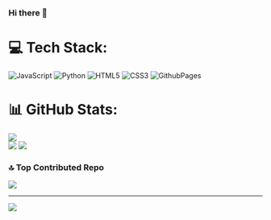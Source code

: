 ### Hi there 👋

<!--
**Samiiz/Samiiz** is a ✨ _special_ ✨ repository because its `README.md` (this file) appears on your GitHub profile.

Here are some ideas to get you started:

- 🔭 I’m currently working on ...
- 🌱 I’m currently learning ...
- 👯 I’m looking to collaborate on ...
- 🤔 I’m looking for help with ...
- 💬 Ask me about ...
- 📫 How to reach me: ...
- 😄 Pronouns: ...
- ⚡ Fun fact: ...
-->

# 💻 Tech Stack:
![JavaScript](https://img.shields.io/badge/javascript-%23323330.svg?style=for-the-badge&logo=javascript&logoColor=%23F7DF1E) ![Python](https://img.shields.io/badge/python-3670A0?style=for-the-badge&logo=python&logoColor=ffdd54) ![HTML5](https://img.shields.io/badge/html5-%23E34F26.svg?style=for-the-badge&logo=html5&logoColor=white) ![CSS3](https://img.shields.io/badge/css3-%231572B6.svg?style=for-the-badge&logo=css3&logoColor=white) ![GithubPages](https://img.shields.io/badge/github%20pages-121013?style=for-the-badge&logo=github&logoColor=white)

# 📊 GitHub Stats:
![](https://github-readme-stats.vercel.app/api/top-langs/?username=Samiiz&theme=city_light&hide_border=false&include_all_commits=false&count_private=true&layout=compact)<br/>
![](https://github-readme-stats.vercel.app/api?username=Samiiz&theme=city_light&hide_border=false&include_all_commits=false&count_private=true) ![](https://github-readme-streak-stats.herokuapp.com/?user=Samiiz&theme=city_light&hide_border=false)<br/>

### 🔝 Top Contributed Repo
![](https://github-contributor-stats.vercel.app/api?username=Samiiz&limit=5&theme=gruvbox&combine_all_yearly_contributions=true)



---
[![](https://visitcount.itsvg.in/api?id=Samiiz&icon=6&color=2)](https://visitcount.itsvg.in)

<!-- Proudly created with GPRM ( https://gprm.itsvg.in ) -->
